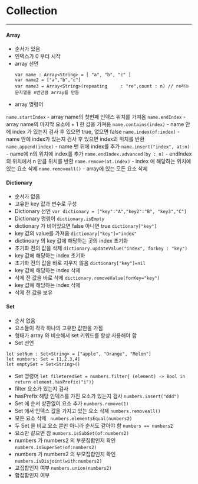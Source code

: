 # Collection
---

#### Array
- 순서가 있음
- 인덱스가 0 부터 시작
- array 선언
	```
	var name : Array<String> = [ "a", "b", "c" ]
	var name2 = ["a","b","c"]
	var name3 = Array<String>(repeating 	: "re",count : n) // re라는 문자열을 n번만큼 array를 만듬
	```
- array 명령어
	
`name.startIndex`
	- array name의 첫번째 인덱스 위치를 가져옴
`name.endIndex`
	- array name의 마지막 요소에 + 1 한 값을 가져옴
`name.contains(index)`
	- name 안에 index 가 있는지 검사 후 있으면 true, 없으면 false
`name.index(of:index)` 
	- name 안에 index가 있는지 검사 후 있으면 index의 위치를 반환
`name.append(index)` 
	- name 맨 뒤에 index를 추가
`name.insert("index", at:n)`
	- name에 n의 위치에 index를 추가
`name.endIndex.advanced(by : n)`
	- endIndex의 위치에서 n 만큼 위치를 반환
`name.remove(at.index)`
	- index 에 해당하는 위치에 있는 요소 삭제
`name.removeall()`
	- array에 있는 모든 요소 삭제

#### Dictionary
- 순서가 없음
- 고유한 key 값과 변수로 구성
- Dictionary 선언
`var dictionary = ["key":"A","key2":"B", "key3","C"]`
- Dictionary 명령어
`dictionary.isEmpty`
- dictionary 가 비어있으면 false 아니면 true
`dictionary["key"]`
- key 값의 value를 가져옴
`dictionary["key"]="index"`		 
- dictinoary 의 key 값에 해당하는 곳의 index 초기화
- 초기화 전의 값을 삭제
`dictionary.updateValue("index", forkey : "key")`
- key 값에 해당하는 index 초기화
- 초기화 전의 값을 바로 지우지 않음
`dictionary["key"]=nil`
 - key 값에 해당하는 index 삭제
 - 삭제 전 값을 바로 삭제
`dictionary.removeValue(forKey="key")`
- key 값에 해당하는 index 삭제
- 삭제 전 값을 보유

#### Set
- 순서 없음
- 요소들이 각각 하나의 고유한 값만을 가짐
- 형태가 array 와 비슷해서 set 키워드를 항상 사용해야 함
- Set 선언
```
let setNum : Set<String> = ["apple", "Orange", "Melon"]
let numbers: Set = [1,2,3,4]
let emptySet = Set<String>()
```

- Set 명령어
`let fileteredSet = numbers.filter{ (element) -> Bool in return element.hasPrefix("i")}`
- filter 요소가 있는지 검사
- hasPrefix 해당 인덱스를 가진 요소가 있는지 검사
`numbers.insert("ddd")`
- Set 에 순서 상관없이 요소 추가
`numbers.remove(1)`
- Set 에서 인덱스 값을 가지고 있는 요소 삭제
`numbers.removeall()`
- 모든 요소 삭제
` numbers.elementsEqual(numbers2)`
- 두 Set 을 비교 요소 뿐만 아니라 순서도 같아야 함
`numbers == numbers2`
- 요소만 같으면 참
`numbers.isSubSet(of:numbers2)`
- numbers 가 numbers2 의 부분집합인지 확인
`numbers.isSuperSet(of:numbers2)`
- numbers 가 numbers2 의 부모집합인지 확인
`numbers.isDisjoint(with:numbers2)`
- 교집합인지 여부
`numbers.union(numbers2)`
- 합집합인지 여부

